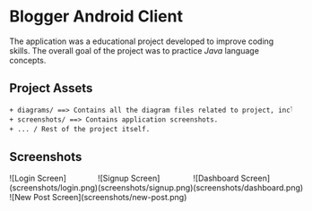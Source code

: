 # Blogger Android Client

The application was a educational project developed to improve coding skills. The overall goal of the project was to practice *Java* language concepts.

## Project Assets

```txt
+ diagrams/ ==> Contains all the diagram files related to project, includes mockup etc.
+ screenshots/ ==> Contains application screenshots.
+ ... / Rest of the project itself.
```

## Screenshots

<div style="display: flex; flex-direction: row;">

<div style="display: flex; flex: 1">
![Login Screen](screenshots/login.png)
</div>

<div style="display: flex; flex: 1">
![Signup Screen](screenshots/signup.png)
</div>

<div style="display: flex; flex: 1">
![Dashboard Screen](screenshots/dashboard.png)
</div>

</div>

<div style="display: flex; flex-direction: row;">

<div style="display: flex; flex: 1">
![New Post Screen](screenshots/new-post.png)
</div>

</div>